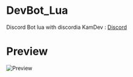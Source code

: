 # DevBot_Lua
Discord Bot lua with discordia
KamDev : [Discord](https://discord.gg/wrWeg8Xssg)

# Preview

![Preview](https://cdn.discordapp.com/attachments/873808430702415872/955046120973799435/unknown.png)
